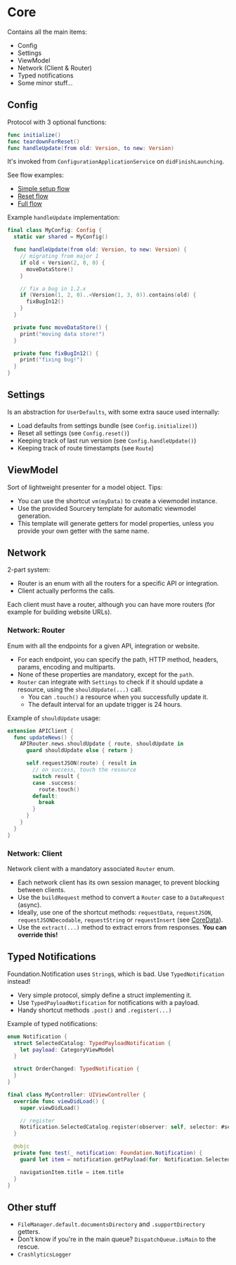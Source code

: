 # Core

Contains all the main items:

- Config
- Settings
- ViewModel
- Network (Client & Router)
- Typed notifications
- Some minor stuff...

## Config

Protocol with 3 optional functions:

```swift
func initialize()
func teardownForReset()
func handleUpdate(from old: Version, to new: Version)
```

It's invoked from `ConfigurationApplicationService` on `didFinishLaunching`.

See flow examples:

- [Simple setup flow](https://mermaidjs.github.io/mermaid-live-editor/#/view/eyJjb2RlIjoic2VxdWVuY2VEaWFncmFtXG5cbnBhcnRpY2lwYW50IEFwcERlbGVnYXRlXG5wYXJ0aWNpcGFudCBDb25maWdcbnBhcnRpY2lwYW50IFNldHRpbmdzXG5wYXJ0aWNpcGFudCBEQlxuXG5BcHBEZWxlZ2F0ZS0-PkNvbmZpZzogc2V0dXBBcHBsaWNhdGlvbigpXG5hY3RpdmF0ZSBDb25maWdcbkNvbmZpZy0-PlNldHRpbmdzOiBsb2FkKClcbmFjdGl2YXRlIFNldHRpbmdzXG5TZXR0aW5ncy0-PlNldHRpbmdzOiBMb2FkIGRlZmF1bHRzIGZyb20gYnVuZGxlXG5kZWFjdGl2YXRlIFNldHRpbmdzXG5Db25maWctPj5EQjogaW5pdGlhbGl6ZSgpXG5Db25maWctLT4-Q29uZmlnOiBpbml0aWFsaXplKClcbkNvbmZpZy0-PkFwcERlbGVnYXRlOiBzZXR1cEFwcGxpY2F0aW9uKCkgRG9uZVxuZGVhY3RpdmF0ZSBDb25maWdcbiIsIm1lcm1haWQiOnsidGhlbWUiOiJkZWZhdWx0In19)
- [Reset flow](https://mermaidjs.github.io/mermaid-live-editor/#/view/eyJjb2RlIjoic2VxdWVuY2VEaWFncmFtXG5cbnBhcnRpY2lwYW50IFVzZXJcbnBhcnRpY2lwYW50IENvbmZpZ1xucGFydGljaXBhbnQgU2V0dGluZ3NcbnBhcnRpY2lwYW50IERCXG5cblVzZXItPj5Db25maWc6IHJlc2V0QXBwbGljYXRpb24oKVxuYWN0aXZhdGUgQ29uZmlnXG5Db25maWctPj5TZXR0aW5nczogcmVzZXQoKVxuQ29uZmlnLT4-REI6IHJlc2V0KClcbkNvbmZpZy0tPj5Db25maWc6IHRlYXJEb3duRm9yUmVzZXQoKVxuZGVhY3RpdmF0ZSBDb25maWciLCJtZXJtYWlkIjp7InRoZW1lIjoiZGVmYXVsdCJ9fQ)
- [Full flow](https://mermaidjs.github.io/mermaid-live-editor/#/view/eyJjb2RlIjoic2VxdWVuY2VEaWFncmFtXG5cbnBhcnRpY2lwYW50IEFwcERlbGVnYXRlXG5wYXJ0aWNpcGFudCBDb25maWdcbnBhcnRpY2lwYW50IFNldHRpbmdzXG5wYXJ0aWNpcGFudCBEQlxuXG5BcHBEZWxlZ2F0ZS0-PkNvbmZpZzogc2V0dXBBcHBsaWNhdGlvbigpXG5hY3RpdmF0ZSBDb25maWdcbkNvbmZpZy0-U2V0dGluZ3M6IHNob3VsZFJlc2V0P1xub3B0IFJlc2V0IG5lZWRlZFxuICAgIENvbmZpZy0-PkNvbmZpZzogcmVzZXRBcHBsaWNhdGlvbigpXG4gICAgYWN0aXZhdGUgQ29uZmlnXG4gICAgQ29uZmlnLT4-U2V0dGluZ3M6IHJlc2V0KClcbiAgICBDb25maWctPj5EQjogcmVzZXQoKVxuICAgIENvbmZpZy0tPj5Db25maWc6IHRlYXJEb3duRm9yUmVzZXQoKVxuICAgIGRlYWN0aXZhdGUgQ29uZmlnXG5lbmRcbkNvbmZpZy0-PlNldHRpbmdzOiBsb2FkKClcbmFjdGl2YXRlIFNldHRpbmdzXG5vcHQgVmVyc2lvbiBDaGFuZ2VkXG4gICAgU2V0dGluZ3MtLT4-Q29uZmlnOiBoYW5kbGVVcGRhdGUoZnJvbTosIHRvOilcbmVuZFxuU2V0dGluZ3MtPj5TZXR0aW5nczogTG9hZCBkZWZhdWx0cyBmcm9tIGJ1bmRsZVxuZGVhY3RpdmF0ZSBTZXR0aW5nc1xuQ29uZmlnLT4-REI6IGluaXRpYWxpemUoKVxuQ29uZmlnLS0-PkNvbmZpZzogaW5pdGlhbGl6ZSgpXG5Db25maWctPj5BcHBEZWxlZ2F0ZTogc2V0dXBBcHBsaWNhdGlvbigpIERvbmVcbmRlYWN0aXZhdGUgQ29uZmlnXG4iLCJtZXJtYWlkIjp7InRoZW1lIjoiZGVmYXVsdCJ9fQ)

Example `handleUpdate` implementation:
```swift
final class MyConfig: Config {
  static var shared = MyConfig()

  func handleUpdate(from old: Version, to new: Version) {
    // migrating from major 1
    if old < Version(2, 0, 0) {
      moveDataStore()
    }

    // fix a bug in 1.2.x
    if (Version(1, 2, 0)..<Version(1, 3, 0)).contains(old) {
      fixBugIn12()
    }
  }

  private func moveDataStore() {
    print("moving data store!")
  }

  private func fixBugIn12() {
    print("fixing bug!")
  }
}
```

## Settings

Is an abstraction for `UserDefaults`, with some extra sauce used internally:

- Load defaults from settings bundle (see `Config.initialize()`)
- Reset all settings (see `Config.reset()`)
- Keeping track of last run version (see `Config.handleUpdate()`)
- Keeping track of route timestampts (see `Route`)

## ViewModel

Sort of lightweight presenter for a model object. Tips:

- You can use the shortcut `vm(myData)` to create a viewmodel instance.
- Use the provided Sourcery template for automatic viewmodel generation.
- This template will generate getters for model properties, unless you provide your own getter with the same name.

## Network

2-part system:

- Router is an enum with all the routers for a specific API or integration.
- Client actually performs the calls.

Each client must have a router, although you can have more routers (for example for building website URLs).

### Network: Router

Enum with all the endpoints for a given API, integration or website.

- For each endpoint, you can specify the path, HTTP method, headers, params, encoding and multiparts.
- None of these properties are mandatory, except for the `path`.
- `Router` can integrate with `Settings` to check if it should update a resource, using the `shouldUpdate(...)` call.
  - You can `.touch()` a resource when you successfully update it.
  - The default interval for an update trigger is 24 hours.

Example of `shouldUpdate` usage:
```swift
extension APIClient {
  func updateNews() {
    APIRouter.news.shouldUpdate { route, shouldUpdate in
      guard shouldUpdate else { return }

      self.requestJSON(route) { result in
        // on success, touch the resource
        switch result {
        case .success:
          route.touch()
        default:
          break
        }
      }
    }
  }
}
```

### Network: Client

Network client with a mandatory associated `Router` enum.

- Each network client has its own session manager, to prevent blocking between clients.
- Use the `buildRequest` method to convert a `Router` case to a `DataRequest` (async).
- Ideally, use one of the shortcut methods: `requestData`, `requestJSON`, `requestJSONDecodable`, `requestString` or `requestInsert` (see [CoreData](CoreData.md)).
- Use the `extract(...)` method to extract errors from responses. **You can override this!**

## Typed Notifications

Foundation.Notification uses `String`s, which is bad. Use `TypedNotification` instead!

- Very simple protocol, simply define a struct implementing it.
- Use `TypedPayloadNotification` for notifications with a payload.
- Handy shortcut methods `.post()` and `.register(...)`

Example of typed notifications:
```swift
enum Notification {
  struct SelectedCatalog: TypedPayloadNotification {
    let payload: CategoryViewModel
  }

  struct OrderChanged: TypedNotification {
  }
}

final class MyController: UIViewController {
  override func viewDidLoad() {
    super.viewDidLoad()

    // register
    Notification.SelectedCatalog.register(observer: self, selector: #selector(test(_:)))
  }

  @objc
  private func test(_ notification: Foundation.Notification) {
    guard let item = notification.getPayload(for: Notification.SelectedCatalog.self) else { return }

    navigationItem.title = item.title
  }
}
```

## Other stuff

- `FileManager.default.documentsDirectory` and `.supportDirectory` getters.
- Don't know if you're in the main queue? `DispatchQueue.isMain` to the rescue.
- `CrashlyticsLogger`
